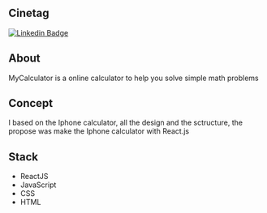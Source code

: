 ## Cinetag
[![Linkedin Badge](https://img.shields.io/badge/Gabriel%20Rodrigues-blue?style=flat-square&logo=Linkedin&logoColor=white)](https://www.linkedin.com/in/gabrielolirod/)

## About
MyCalculator is a online calculator to help you solve simple math problems

## Concept
I based on the Iphone calculator, all the design and the sctructure, the propose was make the Iphone calculator with React.js

## Stack
* ReactJS
* JavaScript
* CSS
* HTML

